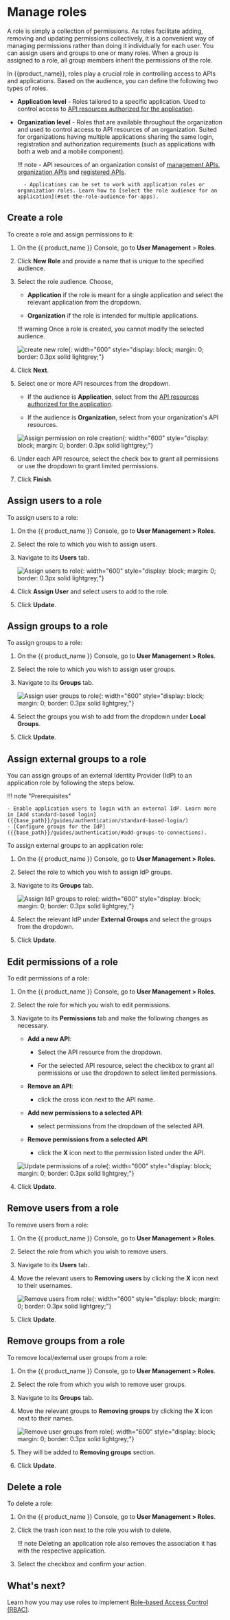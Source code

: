 # Manage roles

A role is simply a collection of permissions. As roles facilitate adding, removing and updating permissions collectively, it is a convenient way of managing permissions rather than doing it individually for each user. You can assign users and groups to one or many roles. When a group is assigned to a role, all group members inherit the permissions of the role.

In {{product_name}}, roles play a crucial role in controlling access to APIs and applications. Based on the audience, you can define the following two types of roles.

- **Application level** - Roles tailored to a specific application. Used to control access to [API resources authorized for the application]({{base_path}}/guides/authorization/api-authorization/api-authorization/#authorize-the-api-resources-for-an-app).

- **Organization level** - Roles that are available throughout the organization and used to control access to API resources of an organization. Suited for organizations having multiple applications sharing the same login, registration and authorization requirements (such as applications with both a web and a mobile component).

    !!! note
        - API resources of an organization consist of [management APIs]({{base_path}}//apis/), [organization APIs]({{base_path}}/apis/) and [registered APIs]({{base_path}}/guides/authorization/api-authorization/api-authorization/#register-an-api-resource).

        - Applications can be set to work with application roles or organization roles. Learn how to [select the role audience for an application](#set-the-role-audience-for-apps).

## Create a role

To create a role and assign permissions to it:

1. On the {{ product_name }} Console, go to **User Management** > **Roles**.

2. Click **New Role** and provide a name that is unique to the specified audience.

3. Select the role audience. Choose,

     - **Application** if the role is meant for a single application and select the relevant application from the dropdown.

     - **Organization** if the role is intended for multiple applications.

    !!! warning
        Once a role is created, you cannot modify the selected audience.

    ![create new role]({{base_path}}/assets/img/guides/roles/create-role.png){: width="600" style="display: block; margin: 0; border: 0.3px solid lightgrey;"}

4. Click **Next**.

5. Select one or more API resources from the dropdown.

    - If the audience is **Application**, select from the [API resources authorized for the application]({{base_path}}/guides/authorization/api-authorization/api-authorization/#authorize-apps-to-consume-api-resources).

    - If the audience is **Organization**, select from your organization's API resources.

    ![Assign permission on role creation]({{base_path}}/assets/img/guides/roles/assign-permissions-to-role-on-creation.png){: width="600" style="display: block; margin: 0; border: 0.3px solid lightgrey;"}

7. Under each API resource, select the check box to grant all permissions or use the dropdown to grant limited permissions.

6. Click **Finish**.

## Assign users to a role

To assign users to a role:

1. On the {{ product_name }} Console, go to **User Management > Roles**.

2. Select the role to which you wish to assign users.

3. Navigate to its **Users** tab.

    ![Assign users to role]({{base_path}}/assets/img/guides/roles/assign-users-to-role.png){: width="600" style="display: block; margin: 0; border: 0.3px solid lightgrey;"}

4. Click **Assign User** and select users to add to the role.

5. Click **Update**.

## Assign groups to a role

To assign groups to a role:

1. On the {{ product_name }} Console, go to **User Management > Roles**.

2. Select the role to which you wish to assign user groups.

3. Navigate to its **Groups** tab.

    ![Assign user groups to role]({{base_path}}/assets/img/guides/roles/assign-usergroups-to-role.png){: width="600" style="display: block; margin: 0; border: 0.3px solid lightgrey;"}

4. Select the groups you wish to add from the dropdown under **Local Groups**.

5. Click **Update**.

## Assign external groups to a role

You can assign groups of an external Identity Provider (IdP) to an application role by following the steps below.

!!! note "Prerequisites"

    - Enable application users to login with an external IdP. Learn more in [Add standard-based login]({{base_path}}/guides/authentication/standard-based-login/)
    - [Configure groups for the IdP]({{base_path}}/guides/authentication/#add-groups-to-connections).

To assign external groups to an application role:

1. On the {{ product_name }} Console, go to **User Management > Roles**.

2. Select the role to which you wish to assign IdP groups.

3. Navigate to its **Groups** tab.

    ![Assign IdP groups to role]({{base_path}}/assets/img/guides/roles/assign-idpgroups-to-role.png){: width="600" style="display: block; margin: 0; border: 0.3px solid lightgrey;"}

4. Select the relevant IdP under **External Groups** and select the groups from the dropdown.

5. Click **Update**.

## Edit permissions of a role

To edit permissions of a role:

1. On the {{ product_name }} Console, go to **User Management > Roles**.

2. Select the role for which you wish to edit permissions.

3. Navigate to its **Permissions** tab and make the following changes as necessary.

    - **Add a new API**:
        - Select the API resource from the dropdown.

        - For the selected API resource, select the checkbox to grant all permissions or use the dropdown to select limited permissions.

    - **Remove an API**:
        - click the cross icon next to the API name.

    - **Add new permissions to a selected API**:
        - select permissions from the dropdown of the selected API.

    - **Remove permissions from a selected API**:
        - click the **X** icon next to the permission listed under the API.

    ![Update permissions of a role]({{base_path}}/assets/img/guides/roles/update-permissions-of-role.png){: width="600" style="display: block; margin: 0; border: 0.3px solid lightgrey;"}

5. Click **Update**.

## Remove users from a role

To remove users from a role:

1. On the {{ product_name }} Console, go to **User Management > Roles**.

2. Select the role from which you wish to remove users.

3. Navigate to its **Users** tab.

4. Move the relevant users to **Removing users** by clicking the **X** icon next to their usernames.

    ![Remove users from role]({{base_path}}/assets/img/guides/roles/remove-users-from-role.png){: width="600" style="display: block; margin: 0; border: 0.3px solid lightgrey;"}

5. Click **Update**.

## Remove groups from a role

To remove local/external user groups from a role:

1. On the {{ product_name }} Console, go to **User Management > Roles**.

2. Select the role from which you wish to remove user groups.

3. Navigate to its **Groups** tab.

4. Move the relevant groups to **Removing groups** by clicking the **X** icon next to their names.

    ![Remove user groups from role]({{base_path}}/assets/img/guides/roles/remove-usergroups-from-role.png){: width="600" style="display: block; margin: 0; border: 0.3px solid lightgrey;"}

5. They will be added to **Removing groups** section.
6. Click **Update**.

## Delete a role

To delete a role:

1. On the {{ product_name }} Console, go to **User Management > Roles**.

2. Click the trash icon next to the role you wish to delete.

    !!! note
        Deleting an application role also removes the association it has with the respective application.

3. Select the checkbox and confirm your action.

## What's next?

Learn how you may use roles to implement [Role-based Access Control (RBAC)]({{base_path}}/guides/api-authorization/).